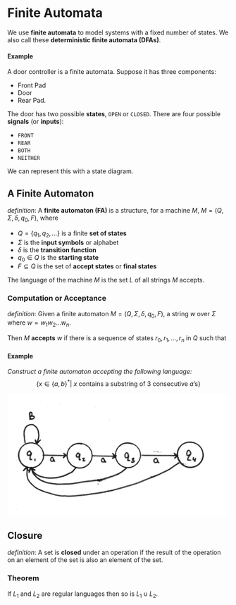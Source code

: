 # Finite Automata

We use **finite automata** to model systems with a fixed number of states. We also call these **deterministic finite automata (DFAs)**.

#### Example

A door controller is a finite automata. Suppose it has three components:

* Front Pad
* Door
* Rear Pad.

The door has two possible **states**, `OPEN` or `CLOSED`. There are four possible **signals** (or **inputs**):

* `FRONT`
* `REAR`
* `BOTH`
* `NEITHER`

We can represent this with a state diagram.

## A Finite Automaton

_definition_: A **finite automaton (FA)** is a structure, for a machine $M$, $M = (Q, \Sigma, \delta, q_0, F)$, where

* $Q = \{q_1, q_2, \ldots\}$ is a finite **set of states**
* $\Sigma$ is the **input symbols** or alphabet
* $\delta$ is the **transition function**
* $q_0 \in Q$ is the **starting state**
* $F \subseteq Q$ is the set of **accept states** or **final states**

The language of the machine $M$ is the set $L$ of all strings $M$ accepts.

### Computation or Acceptance

_definition_: Given a finite automaton $M = (Q, \Sigma, \delta, q_0, F)$, a string $w$ over $\Sigma$ where $w = w_1 w_2 \ldots w_n$.

Then $M$ **accepts** $w$ if there is a sequence of states $r_0,r_1,\ldots,r_n$ in $Q$ such that

#### Example

*Construct a finite automaton accepting the following language:*
$$
    \{ x \in \{a,b\}^* | \text{ $x$ contains a substring of 3 consecutive $a$'s} \}
$$

![Solution](img/2017-01-09--12-30-16.jpg)

## Closure

_definition_: A set is **closed** under an operation if the result of the operation on an element of the set is also an element of the set.

### Theorem

If $L_1$ and $L_2$ are regular languages then so is $L_1 \cup L_2$.
